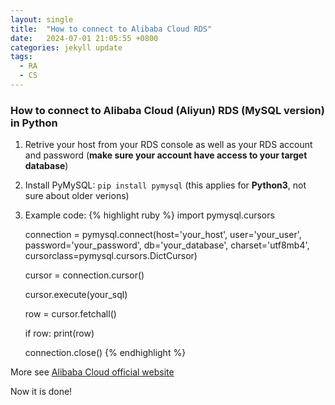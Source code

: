 ```yaml
---
layout: single
title:  "How to connect to Alibaba Cloud RDS"
date:   2024-07-01 21:05:55 +0800
categories: jekyll update
tags:
  - RA
  - CS
---
```

### How to connect to Alibaba Cloud (Aliyun) RDS (MySQL version) in Python

1. Retrive your host from your RDS console as well as your RDS account and password (**make sure your account have access to your target database**)
2. Install PyMySQL: `pip install pymysql` (this applies for **Python3**, not sure about older verions)
3. Example code:
    {% highlight ruby %}
    import pymysql.cursors

    connection = pymysql.connect(host='your_host',
                                 user='your_user',
                                 password='your_password',
                                 db='your_database',
                                 charset='utf8mb4',
                                 cursorclass=pymysql.cursors.DictCursor)

    cursor = connection.cursor()

    cursor.execute(your_sql)

    row = cursor.fetchall()
	
    if row:
	    print(row)

    connection.close()
    {% endhighlight %}

More see [Alibaba Cloud official website](https://www.alibabacloud.com/en?_p_lc=1)

Now it is done!
